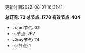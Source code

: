 更新时间2022-08-01 16:31:41

**总订阅: 73**
**总节点: 1778**
**有效节点: 404**
- trojan节点: 62
- ss节点: 267
- v2ray节点: 74
- ssr节点: 1
